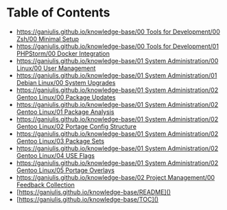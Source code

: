 # Table of Contents

- [https://ganiulis.github.io/knowledge-base/00 Tools for Development/00 Zsh/00 Minimal Setup]()
- [https://ganiulis.github.io/knowledge-base/00 Tools for Development/01 PHPStorm/00 Docker Integration]()
- [https://ganiulis.github.io/knowledge-base/01 System Administration/00 Linux/00 User Management]()
- [https://ganiulis.github.io/knowledge-base/01 System Administration/01 Debian Linux/00 System Upgrades]()
- [https://ganiulis.github.io/knowledge-base/01 System Administration/02 Gentoo Linux/00 Package Updates]()
- [https://ganiulis.github.io/knowledge-base/01 System Administration/02 Gentoo Linux/01 Package Analysis]()
- [https://ganiulis.github.io/knowledge-base/01 System Administration/02 Gentoo Linux/02 Portage Config Structure]()
- [https://ganiulis.github.io/knowledge-base/01 System Administration/02 Gentoo Linux/03 Package Sets]()
- [https://ganiulis.github.io/knowledge-base/01 System Administration/02 Gentoo Linux/04 USE Flags]()
- [https://ganiulis.github.io/knowledge-base/01 System Administration/02 Gentoo Linux/05 Portage Overlays]()
- [https://ganiulis.github.io/knowledge-base/02 Project Management/00 Feedback Collection]()
- [https://ganiulis.github.io/knowledge-base/README]()
- [https://ganiulis.github.io/knowledge-base/TOC]()
